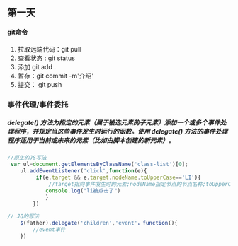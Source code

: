 ## 第一天
#### git命令
1. 拉取远端代码：git pull
2. 查看状态 : git status
3. 添加 git add .
4. 暂存：git commit -m'介绍'
5. 提交： git push 

### 事件代理/事件委托
##### delegate() 方法为指定的元素（属于被选元素的子元素）添加一个或多个事件处理程序，并规定当这些事件发生时运行的函数。使用 delegate() 方法的事件处理程序适用于当前或未来的元素（比如由脚本创建的新元素）。

``` js
//原生的JS写法
 var ul=document.getElementsByClassName('class-list')[0];
    ul.addEventListener('click',function(e){
         if(e.target && e.target.nodeName.toUpperCase=='LI'){
             //target指向事件发生时的元素;nodeName指定节点的节点名称;toUpperCase() 方法用于把字符串转换为大写。
            console.log("li被点击了")
            }
        })

// JQ的写法 
    $(father).delegate('children','event'，function(){
        //event事件
    })

```